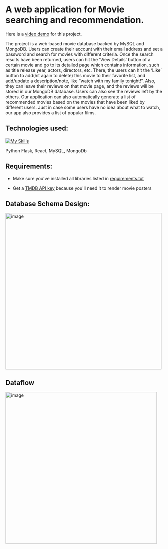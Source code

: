 # A web application for Movie searching and recommendation.
Here is a [video demo](https://www.youtube.com/watch?v=os9x5-8ye3k&feature=emb_logo) for this project.

The project is a web-based movie database backed by MySQL and MongoDB. Users can create their account with their email address and set a password and search for movies with different criteria. Once the search results have been returned, users can hit the ‘View Details’ button of a certain movie and go to its detailed page which contains information, such as title release year, actors, directors, etc. There, the users can hit the ‘Like’ button to add(hit again to delete) this movie to their favorite list, and add/update a description/note, like “watch with my family tonight!”. Also, they can leave their reviews on that movie page, and the reviews will be stored in our MongoDB database. Users can also see the reviews left by the others. Our application can also automatically generate a list of recommended movies based on the movies that have been liked by different users. Just in case some users have no idea about what to watch, our app also provides a list of popular films.

## Technologies used:

[![My Skills](https://skillicons.dev/icons?i=flask,react,mysql,mongodb&perline=4)](https://skillicons.dev)

Python Flask, React, MySQL, MongoDb

## Requirements:
- Make sure you've installed all libraries listed in [requirements.txt](https://github.com/WilliamGQW/Movie_Recommendation_Flask_React/blob/master/requirements.txt)

- Get a [TMDB API key](https://developers.themoviedb.org/3/getting-started/introduction) because you'll need it to render movie posters


## Database Schema Design:
<img width="499" alt="image" src="https://user-images.githubusercontent.com/18302400/214800976-8fed2048-6b9e-4827-b5af-51a2f2a22fc9.png">

## Dataflow

<img width="484" alt="image" src="https://user-images.githubusercontent.com/18302400/214801254-0401abbc-01c2-408d-a3c6-d231cff2c836.png">
